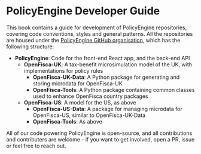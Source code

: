 # PolicyEngine Developer Guide

This book contains a guide for development of PolicyEngine repositories, covering code conventions, styles and general patterns. All the repositories are housed under the [PolicyEngine GitHub organisation](https://github.com/PolicyEngine), which has the following structure:

* **PolicyEngine**: Code for the front-end React app, and the back-end API
    * **OpenFisca-UK**: A tax-benefit microsimulation model of the UK, with implementations for policy rules
        * **OpenFisca-UK-Data**: A Python package for generating and storing microdata for OpenFisca-UK
        * **OpenFisca-Tools**: A Python package containing common classes used to enhance OpenFisca country packages
    * **OpenFisca-US**: A model for the US, as above
        * **OpenFisca-US-Data**: A package for managing microdata for OpenFisca-US, similar to OpenFisca-UK-Data
        * **OpenFisca-Tools**: As above

All of our code powering PolicyEngine is open-source, and all contributions and contributers are welcome - if you want to get involved, open a PR, issue or feel free to reach out.
